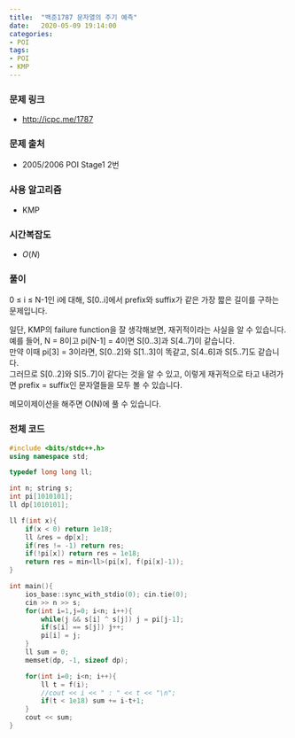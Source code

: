 ```yaml
---
title:  "백준1787 문자열의 주기 예측"
date:   2020-05-09 19:14:00
categories:
- POI
tags:
- POI
- KMP
---
```


### 문제 링크
* http://icpc.me/1787

### 문제 출처
* 2005/2006 POI Stage1 2번

### 사용 알고리즘
* KMP

### 시간복잡도
* $O(N)$

### 풀이
0 ≤ i ≤ N-1인 i에 대해, S[0..i]에서 prefix와 suffix가 같은 가장 짧은 길이를 구하는 문제입니다.

일단, KMP의 failure function을 잘 생각해보면, 재귀적이라는 사실을 알 수 있습니다.<br>
예를 들어, N = 8이고 pi[N-1] = 4이면 S[0..3]과 S[4..7]이 같습니다.<br>
만약 이때 pi[3] = 3이라면, S[0..2]와 S[1..3]이 똑같고, S[4..6]과 S[5..7]도 같습니다.<Br>
그러므로 S[0..2]와 S[5..7]이 같다는 것을 알 수 있고, 이렇게 재귀적으로 타고 내려가면 prefix = suffix인 문자열들을 모두 볼 수 있습니다.

메모이제이션을 해주면 O(N)에 풀 수 있습니다.

### 전체 코드
```cpp
#include <bits/stdc++.h>
using namespace std;

typedef long long ll;

int n; string s;
int pi[1010101];
ll dp[1010101];

ll f(int x){
    if(x < 0) return 1e18;
    ll &res = dp[x];
    if(res != -1) return res;
    if(!pi[x]) return res = 1e18;
    return res = min<ll>(pi[x], f(pi[x]-1));
}

int main(){
    ios_base::sync_with_stdio(0); cin.tie(0);
    cin >> n >> s;
    for(int i=1,j=0; i<n; i++){
        while(j && s[i] ^ s[j]) j = pi[j-1];
        if(s[i] == s[j]) j++;
        pi[i] = j;
    }
    ll sum = 0;
    memset(dp, -1, sizeof dp);

    for(int i=0; i<n; i++){
        ll t = f(i);
        //cout << i << " : " << t << "\n";
        if(t < 1e18) sum += i-t+1;
    }
    cout << sum;
}
```
